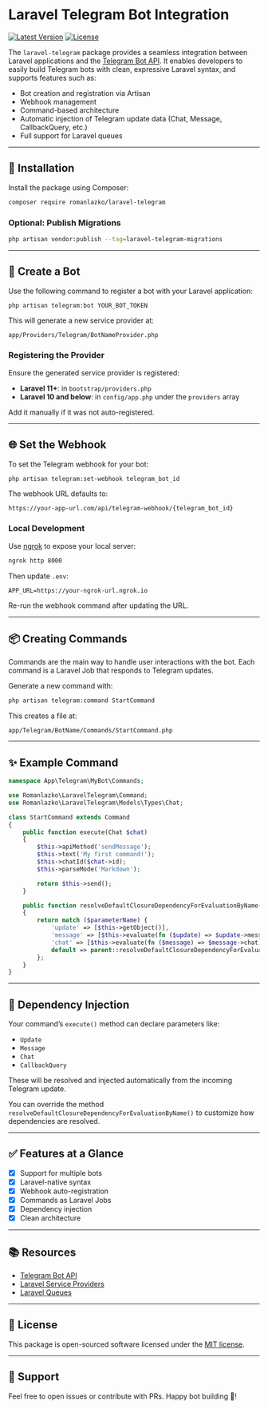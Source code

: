# Laravel Telegram Bot Integration

[![Latest Version](https://img.shields.io/packagist/v/romanlazko/laravel-telegram.svg?style=flat-square)](https://packagist.org/packages/romanlazko/laravel-telegram)
[![License](https://img.shields.io/github/license/romanlazko/laravel-telegram.svg?style=flat-square)](LICENSE)

The `laravel-telegram` package provides a seamless integration between Laravel applications and the [Telegram Bot API](https://core.telegram.org/bots/api). It enables developers to easily build Telegram bots with clean, expressive Laravel syntax, and supports features such as:

- Bot creation and registration via Artisan
- Webhook management
- Command-based architecture
- Automatic injection of Telegram update data (Chat, Message, CallbackQuery, etc.)
- Full support for Laravel queues

---

## 🚀 Installation

Install the package using Composer:

```bash
composer require romanlazko/laravel-telegram
```

### Optional: Publish Migrations

```bash
php artisan vendor:publish --tag=laravel-telegram-migrations
```

---

## 🤖 Create a Bot

Use the following command to register a bot with your Laravel application:

```bash
php artisan telegram:bot YOUR_BOT_TOKEN
```

This will generate a new service provider at:

```
app/Providers/Telegram/BotNameProvider.php
```

### Registering the Provider

Ensure the generated service provider is registered:

- **Laravel 11+**: in `bootstrap/providers.php`
- **Laravel 10 and below**: in `config/app.php` under the `providers` array

Add it manually if it was not auto-registered.

---

## 🌐 Set the Webhook

To set the Telegram webhook for your bot:

```bash
php artisan telegram:set-webhook telegram_bot_id
```

The webhook URL defaults to:

```
https://your-app-url.com/api/telegram-webhook/{telegram_bot_id}
```

### Local Development

Use [ngrok](https://ngrok.com) to expose your local server:

```bash
ngrok http 8000
```

Then update `.env`:

```env
APP_URL=https://your-ngrok-url.ngrok.io
```

Re-run the webhook command after updating the URL.

---

## 📦 Creating Commands

Commands are the main way to handle user interactions with the bot. Each command is a Laravel Job that responds to Telegram updates.

Generate a new command with:

```bash
php artisan telegram:command StartCommand
```

This creates a file at:

```
app/Telegram/BotName/Commands/StartCommand.php
```

---

## ✨ Example Command

```php
namespace App\Telegram\MyBot\Commands;

use Romanlazko\LaravelTelegram\Command;
use Romanlazko\LaravelTelegram\Models\Types\Chat;

class StartCommand extends Command
{
    public function execute(Chat $chat)
    {
        $this->apiMethod('sendMessage');
        $this->text('My first command!');
        $this->chatId($chat->id);
        $this->parseMode('Markdown');

        return $this->send();
    }

    public function resolveDefaultClosureDependencyForEvaluationByName(string $parameterName): array
    {
        return match ($parameterName) {
            'update' => [$this->getObject()],
            'message' => [$this->evaluate(fn ($update) => $update->message ?? $update->callback_query->message)],
            'chat' => [$this->evaluate(fn ($message) => $message->chat)],
            default => parent::resolveDefaultClosureDependencyForEvaluationByName($parameterName),
        };
    }
}
```

---

## 🧠 Dependency Injection

Your command’s `execute()` method can declare parameters like:

- `Update`
- `Message`
- `Chat`
- `CallbackQuery`

These will be resolved and injected automatically from the incoming Telegram update.

You can override the method `resolveDefaultClosureDependencyForEvaluationByName()` to customize how dependencies are resolved.

---

## ✅ Features at a Glance

- [x] Support for multiple bots
- [x] Laravel-native syntax
- [x] Webhook auto-registration
- [x] Commands as Laravel Jobs
- [x] Dependency injection
- [x] Clean architecture

---

## 📚 Resources

- [Telegram Bot API](https://core.telegram.org/bots/api)
- [Laravel Service Providers](https://laravel.com/docs/providers)
- [Laravel Queues](https://laravel.com/docs/queues)

---

## 📝 License

This package is open-sourced software licensed under the [MIT license](LICENSE).

---

## 💬 Support

Feel free to open issues or contribute with PRs. Happy bot building 🤖!